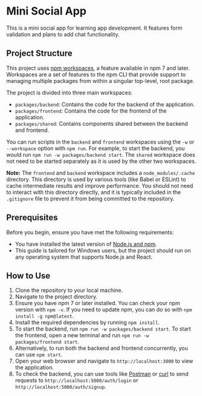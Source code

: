 # Mini Social App

This is a mini social app for learning app development. It features form validation and plans to add chat functionality.

## Project Structure

This project uses [npm workspaces](https://docs.npmjs.com/cli/v7/using-npm/workspaces), a feature available in npm 7 and later. Workspaces are a set of features to the npm CLI that provide support to managing multiple packages from within a singular top-level, root package.

The project is divided into three main workspaces:

- `packages/backend`: Contains the code for the backend of the application.
- `packages/frontend`: Contains the code for the frontend of the application.
- `packages/shared`: Contains components shared between the backend and frontend.

You can run scripts in the `backend` and `frontend` workspaces using the `-w` or `--workspace` option with `npm run`. For example, to start the backend, you would run `npm run -w packages/backend start`. The `shared` workspace does not need to be started separately as it is used by the other two workspaces.

**Note:** The `frontend` and `backend` workspace includes a `node_modules/.cache` directory. This directory is used by various tools (like Babel or ESLint) to cache intermediate results and improve performance. You should not need to interact with this directory directly, and it is typically included in the `.gitignore` file to prevent it from being committed to the repository.

## Prerequisites

Before you begin, ensure you have met the following requirements:

- You have installed the latest version of [Node.js and npm](https://nodejs.org/en/download/).
- This guide is tailored for Windows users, but the project should run on any operating system that supports Node.js and React.

## How to Use

1. Clone the repository to your local machine.
2. Navigate to the project directory.
3. Ensure you have npm 7 or later installed. You can check your npm version with `npm -v`. If you need to update npm, you can do so with `npm install -g npm@latest`.
4. Install the required dependencies by running `npm install`.
5. To start the backend, run `npm run -w packages/backend start`. To start the frontend, open a new terminal and run `npm run -w packages/frontend start`.
6. Alternatively, to run both the backend and frontend concurrently, you can use `npm start`.
7. Open your web browser and navigate to `http://localhost:3000` to view the application.
8. To check the backend, you can use tools like [Postman](https://www.postman.com/) or [curl](https://curl.se/) to send requests to `http://localhost:5000/auth/login` or `http://localhost:5000/auth/signup`.
